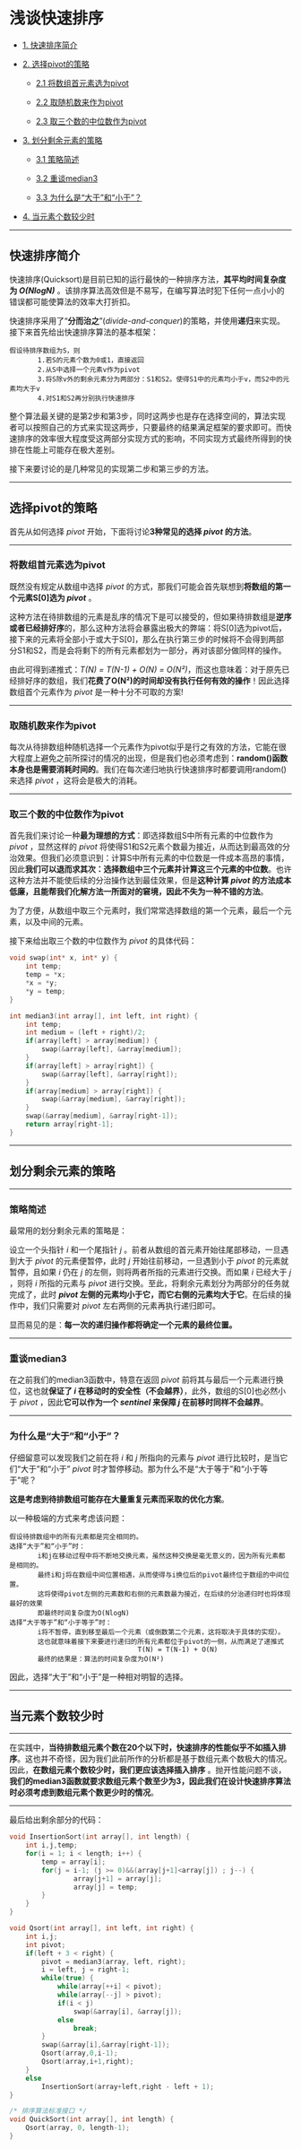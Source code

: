 <h1> 浅谈快速排序 </h1>   

* [1. 快速排序简介](#1)

* [2. 选择pivot的策略](#2)
    * [2.1 将数组首元素选为pivot](#2.1)

    * [2.2 取随机数来作为pivot](#2.2)

    * [2.3 取三个数的中位数作为pivot](#2.3)

* [3. 划分剩余元素的策略](#3)
     * [3.1 策略简述 ](#3.1)

     * [3.2 重谈median3 ](#3.2)

     * [3.3 为什么是“大于”和“小于”？](#3.3)

* [4. 当元素个数较少时](#4)

---

<h2 id = "1"> 快速排序简介 </h2>

快速排序(Quicksort)是目前已知的运行最快的一种排序方法，**其平均时间复杂度为 _O(NlogN)_** 。该排序算法高效但是不易写，在编写算法时犯下任何一点小小的错误都可能使算法的效率大打折扣。

快速排序采用了“**分而治之**”(_divide-and-conquer_)的策略，并使用**递归**来实现。接下来首先给出快速排序算法的基本框架：
```
假设待排序数组为S，则 
       1.若S的元素个数为0或1，直接返回
       2.从S中选择一个元素v作为pivot
       3.将S除v外的剩余元素分为两部分：S1和S2。使得S1中的元素均小于v，而S2中的元素均大于v
       4.对S1和S2再分别执行快速排序 
```
整个算法最关键的是第2步和第3步，同时这两步也是存在选择空间的，算法实现者可以按照自己的方式来实现这两步，只要最终的结果满足框架的要求即可。而快速排序的效率很大程度受这两部分实现方式的影响，不同实现方式最终所得到的快排在性能上可能存在极大差别。

接下来要讨论的是几种常见的实现第二步和第三步的方法。

---

<h2 id = "2"> 选择pivot的策略 </h2>

首先从如何选择 _pivot_ 开始，下面将讨论**3种常见的选择 _pivot_ 的方法**。

---

<h3 id = "2.1">将数组首元素选为pivot</h3>

既然没有规定从数组中选择 _pivot_ 的方式，那我们可能会首先联想到**将数组的第一个元素S[0]选为 _pivot_**  。

这种方法在待排数组的元素是乱序的情况下是可以接受的，但如果待排数组是**逆序或者已经排好序**的，那么这种方法将会暴露出极大的弊端：将S[0]选为pivot后，接下来的元素将全部小于或大于S[0]，那么在执行第三步的时候将不会得到两部分S1和S2，而是会将剩下的所有元素都划为一部分，再对该部分做同样的操作。

由此可得到递推式：_T(N) = T(N-1) + O(N) = O(N²)_，而这也意味着：对于原先已经排好序的数组，我们**花费了O(N²)的时间却没有执行任何有效的操作**！因此选择数组首个元素作为 _pivot_ 是一种十分不可取的方案!

---

<h3 id = "2.2"> 取随机数来作为pivot </h3>

每次从待排数组种随机选择一个元素作为pivot似乎是行之有效的方法，它能在很大程度上避免之前所探讨的情况的出现，但是我们也必须考虑到：**random()函数本身也是需要消耗时间的**。我们在每次递归地执行快速排序时都要调用random()来选择 _pivot_ ，这将会是极大的消耗。

---

<h3 id = "2.3" > 取三个数的中位数作为pivot </h3>

首先我们来讨论一种**最为理想的方式**：即选择数组S中所有元素的中位数作为 _pivot_ ，显然这样的 _pivot_ 将使得S1和S2元素个数最为接近，从而达到最高效的分治效果。但我们必须意识到：计算S中所有元素的中位数是一件成本高昂的事情，因此**我们可以退而求其次：选择数组中三个元素并计算这三个元素的中位数**。也许这种方法并不能使后续的分治操作达到最佳效果，但是**这种计算 _pivot_ 的方法成本低廉，且能帮我们化解方法一所面对的窘境，因此不失为一种不错的方法**。

为了方便，从数组中取三个元素时，我们常常选择数组的第一个元素，最后一个元素，以及中间的元素。

接下来给出取三个数的中位数作为 _pivot_ 的具体代码：
```c
void swap(int* x, int* y) {
	int temp;
	temp = *x;
	*x = *y;
	*y = temp;
}

int median3(int array[], int left, int right) {
	int temp;
	int medium = (left + right)/2;
	if(array[left] > array[medium]) {
		swap(&array[left], &array[medium]);
	}
	if(array[left] > array[right]) {
		swap(&array[left], &array[right]);
	}
	if(array[medium] > array[right]) {
		swap(&array[medium], &array[right]);
	}
	swap(&array[medium], &array[right-1]);
	return array[right-1];
}
```
---

<h2 id = "3"> 划分剩余元素的策略 </h2>

---

<h3 id = "3.1" > 策略简述 </h3>

最常用的划分剩余元素的策略是：

设立一个头指针 _i_ 和一个尾指针 _j_  。前者从数组的首元素开始往尾部移动，一旦遇到大于 _pivot_ 的元素便暂停，此时 _j_ 开始往前移动，一旦遇到小于 _pivot_ 的元素就暂停，且如果 _i_ 仍在 _j_ 的左侧，则将两者所指的元素进行交换。而如果 _i_ 已经大于 _j_ ，则将 _i_ 所指的元素与 _pivot_ 进行交换。至此，将剩余元素划分为两部分的任务就完成了，此时 **_pivot_ 左侧的元素均小于它，而它右侧的元素均大于它**。在后续的操作中，我们只需要对 _pivot_ 左右两侧的元素再执行递归即可。

显而易见的是：**每一次的递归操作都将确定一个元素的最终位置。**

---

<h3 id = "3.2"> 重谈median3 </h3>

在之前我们的median3函数中，特意在返回 _pivot_ 前将其与最后一个元素进行换位，这也就**保证了 _i_ 在移动时的安全性（不会越界）**，此外，数组的S[0]也必然小于 _pivot_ ，因此**它可以作为一个 _sentinel_ 来保障 _j_ 在前移时同样不会越界**。

---

<h3 id = "3.3"> 为什么是“大于”和“小于”？</h3>

仔细留意可以发现我们之前在将 _i_ 和 _j_ 所指向的元素与 _pivot_ 进行比较时，是当它们“大于”和“小于” _pivot_ 时才暂停移动。那为什么不是“大于等于”和“小于等于"呢？

**这是考虑到待排数组可能存在大量重复元素而采取的优化方案**。

以一种极端的方式来考虑该问题：
```
假设待排数组中的所有元素都是完全相同的。
选择“大于”和“小于”时：
       i和j在移动过程中将不断地交换元素，虽然这种交换是毫无意义的，因为所有元素都是相同的。
       最终i和j将在数组中间位置相遇，从而使得与i换位后的pivot最终位于数组的中间位置。
       这将使得pivot左侧的元素数和右侧的元素数最为接近，在后续的分治递归时也将体现最好的效果
       即最终时间复杂度为O(NlogN)
选择“大于等于”和“小于等于”时：
       i将不暂停，直到移至最后一个元素（或倒数第二个元素，这将取决于具体的实现）。
       这也就意味着接下来要进行递归的所有元素都位于pivot的一侧，从而满足了递推式
                                T(N) = T(N-1) + O(N)
       最终的结果是：算法的时间复杂度为O(N²)
```
因此，选择“大于”和“小于”是一种相对明智的选择。

---

<h2 id = "4"> 当元素个数较少时 </h2>

---

在实践中，**当待排数组元素个数在20个以下时，快速排序的性能似乎不如插入排序**。这也并不奇怪，因为我们此前所作的分析都是基于数组元素个数极大的情况。因此，**在数组元素个数较少时，我们更应该选择插入排序** 。抛开性能问题不谈，**我们的median3函数就要求数组元素个数至少为3，因此我们在设计快速排序算法时必须考虑到数组元素个数更少时的情况**。

---

最后给出剩余部分的代码：
```c
void InsertionSort(int array[], int length) {
	int i,j,temp;
	for(i = 1; i < length; i++) {
		temp = array[i];
		for(j = i-1; (j >= 0)&&(array[j+1]<array[j]) ; j--) {
				array[j+1] = array[j];
				array[j] = temp;
		}
	}
}

void Qsort(int array[], int left, int right) {
	int i,j;
	int pivot;
	if(left + 3 < right) {
		pivot = median3(array, left, right);
		i = left, j = right-1;
		while(true) {
			while(array[++i] < pivot);
			while(array[--j] > pivot);
			if(i < j)
				swap(&array[i], &array[j]);
			else
				break; 
		} 
		swap(&array[i],&array[right-1]);
		Qsort(array,0,i-1);
		Qsort(array,i+1,right);
	}
	else
		InsertionSort(array+left,right - left + 1);
}

/* 排序算法标准接口 */ 
void QuickSort(int array[], int length) {
	Qsort(array, 0, length-1);
} 
```
